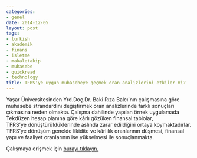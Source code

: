 ```yaml
---
categories:
- genel
date: 2014-12-05
layout: post
tags:
- turkish
- akademik
- finans
- isletme
- makaletakip
- muhasebe
- quickread
- technology
title: TFRS'ye uygun muhasebeye geçmek oran analizlerini etkiler mi?
---
```


Yaşar Üniversitesinden Yrd.Doç.Dr. Baki Rıza Balcı'nın çalışmasına göre muhasebe strandardını değiştirmek oran analizlerinde farklı sonuçları çıkmasına neden olmakta. Çalışma dahilinde yapılan örnek uygulamada Tekdüzen hesap planına göre kârlı gözüken finansal tablolar, TFRS’ye dönüştürüldüklerinde aslında zarar edildiğini ortaya koymaktadırlar. TFRS’ye dönüşüm genelde likidite ve kârlılık oranlarının düşmesi, finansal yapı ve faaliyet oranlarının ise yükselmesi ile sonuçlanmakta.

Çalışmaya erişmek için [burayı tıklayın.](http://journal.yasar.edu.tr/wp-content/uploads/2012/10/no28_vol7_1.-Baki-R%C4%B1za-BALCI-Sayfa-No-4687-4707.pdf)
